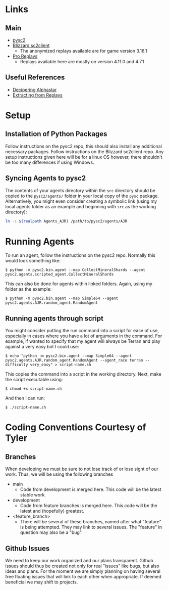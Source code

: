 # Links
## Main
+ [pysc2](https://github.com/deepmind/pysc2)
+ [Blizzard sc2client](https://github.com/Blizzard/s2client-proto#downloads)
  + The anonymized replays available are for game version 3.16.1
+ [Pro Replays](https://lotv.spawningtool.com/replays/?pro_only=on)
  + Replays available here are mostly on version 4.11.0 and 4.7.1

## Useful References
+ [Decipering Alphastar](https://ychai.uk/notes/2019/07/21/RL/DRL/Decipher-AlphaStar-on-StarCraft-II/)
+ [Extracting from Replays](https://github.com/narhen/pysc2-replay)

# Setup
## Installation of Python Packages
Follow instructions on the pysc2 repo, this should also install any additional necessary packages.
Follow instructions on the Blizzard sc2client repo.
Any setup instructions given here will be for a linux OS however, there shouldn't be too many differences if using Windows.

## Syncing Agents to pysc2
The contents of your agents directory within the `src` directory should be copied to the `pysc2/agents/`
 folder in your local copy of the `pysc` package.
Alternatively, you might even consider creating a symbolic link (using my local agents folder as an example and beginning with `src` 
 as the working directory):
```bash
ln -s $(realpath Agents_AJR) /path/to/pysc2/agents/AJR
```

# Running Agents
To run an agent, follow the instructions on the pysc2 repo. Normally this would look something like:
```shell
$ python -m pysc2.bin.agent --map CollectMineralShards --agent pysc2.agents.scripted_agent.CollectMineralShards
```
This can also be done for agents within linked folders. Again, using my folder as the example:
```shell
$ python -m pysc2.bin.agent --map Simple64 --agent pysc2.agents.AJR.random_agent.RandomAgent
```

## Running agents through script
You might consider putting the run command into a script for ease of use, especially in cases where you have a lot of 
 arguments in the command. For example, if wanted to specify that my agent will always be Terran and play against a 
 very easy bot I could use:
```shell
$ echo "python -m pysc2.bin.agent --map Simple64 --agent pysc2.agents.AJR.random_agent.RandomAgent --agent_race terran --difficulty very_easy" > script-name.sh
```
This copies the command into a script in the working directory. Next, make the script executable using:
```shell
$ chmod +x script-name.sh
```
And then I can run:
```shell
$ ./script-name.sh
```

# Coding Conventions Courtesy of Tyler
## Branches
When developing we must be sure to not lose track of or lose sight of our work.
Thus, we will be using the following branches
+ main
  + Code from development is merged here. This code will be the latest stable 
work.  
+ development
  + Code from feature branches is merged here. This code will be the latest and
(hopefully) greatest.
+ <feature_branch>
  + There will be several of these branches, named after what "feature" is 
  being attempted. They may link to several issues. The "feature" in question
  may also be a "bug".

## Github Issues
We need to keep our work organized and our plans transparent. Github issues 
should thus be created not only for real "issues" like bugs, but also ideas and
plans.
For the moment we are simply planning on having several free floating issues 
that will link to each other when appropriate.
If deemed beneficial we may shift to projects.
